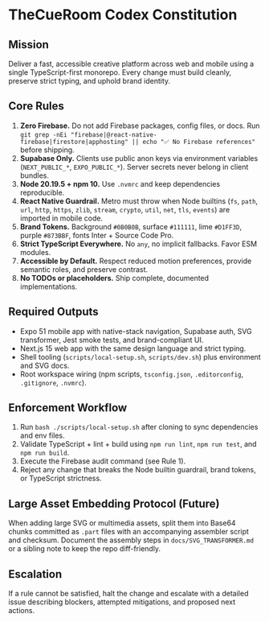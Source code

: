 # TheCueRoom Codex Constitution

## Mission
Deliver a fast, accessible creative platform across web and mobile using a single TypeScript-first monorepo. Every change must build cleanly, preserve strict typing, and uphold brand identity.

## Core Rules
1. **Zero Firebase.** Do not add Firebase packages, config files, or docs. Run `git grep -nEi "firebase|@react-native-firebase|firestore|apphosting" || echo "✅ No Firebase references"` before shipping.
2. **Supabase Only.** Clients use public anon keys via environment variables (`NEXT_PUBLIC_*`, `EXPO_PUBLIC_*`). Server secrets never belong in client bundles.
3. **Node 20.19.5 + npm 10.** Use `.nvmrc` and keep dependencies reproducible.
4. **React Native Guardrail.** Metro must throw when Node builtins (`fs`, `path`, `url`, `http`, `https`, `zlib`, `stream`, `crypto`, `util`, `net`, `tls`, `events`) are imported in mobile code.
5. **Brand Tokens.** Background `#0B0B0B`, surface `#111111`, lime `#D1FF3D`, purple `#873BBF`, fonts Inter + Source Code Pro.
6. **Strict TypeScript Everywhere.** No `any`, no implicit fallbacks. Favor ESM modules.
7. **Accessible by Default.** Respect reduced motion preferences, provide semantic roles, and preserve contrast.
8. **No TODOs or placeholders.** Ship complete, documented implementations.

## Required Outputs
- Expo 51 mobile app with native-stack navigation, Supabase auth, SVG transformer, Jest smoke tests, and brand-compliant UI.
- Next.js 15 web app with the same design language and strict typing.
- Shell tooling (`scripts/local-setup.sh`, `scripts/dev.sh`) plus environment and SVG docs.
- Root workspace wiring (npm scripts, `tsconfig.json`, `.editorconfig`, `.gitignore`, `.nvmrc`).

## Enforcement Workflow
1. Run `bash ./scripts/local-setup.sh` after cloning to sync dependencies and env files.
2. Validate TypeScript + lint + build using `npm run lint`, `npm run test`, and `npm run build`.
3. Execute the Firebase audit command (see Rule 1).
4. Reject any change that breaks the Node builtin guardrail, brand tokens, or TypeScript strictness.

## Large Asset Embedding Protocol (Future)
When adding large SVG or multimedia assets, split them into Base64 chunks committed as `.part` files with an accompanying assembler script and checksum. Document the assembly steps in `docs/SVG_TRANSFORMER.md` or a sibling note to keep the repo diff-friendly.

## Escalation
If a rule cannot be satisfied, halt the change and escalate with a detailed issue describing blockers, attempted mitigations, and proposed next actions.
